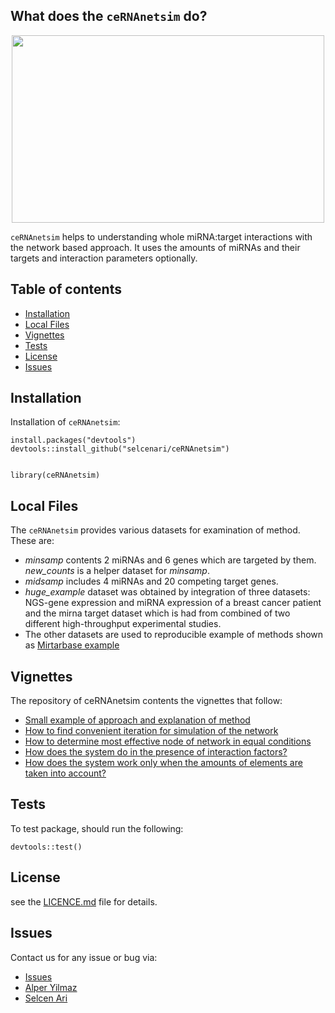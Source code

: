 

## What does the `ceRNAnetsim` do?

<p align="center">
  <img width="500" height="300" src="https://media.giphy.com/media/l0ErNdz1w5vt3YdZm/giphy.gif">
</p>

`ceRNAnetsim` helps to understanding whole miRNA:target interactions with the network based approach. It uses the amounts of miRNAs and their targets and interaction parameters optionally.


## Table of contents

<!--ts-->
 
   * [Installation](#installation)
   * [Local Files](#local-files)
   * [Vignettes](#vignettes)
   * [Tests](#tests)
   * [License](#license)
   * [Issues](#issues)

   
 <!--te-->

## Installation

Installation of `ceRNAnetsim`:

```
install.packages("devtools")
devtools::install_github("selcenari/ceRNAnetsim")


library(ceRNAnetsim)

```

## Local Files

The `ceRNAnetsim` provides various datasets for examination of method. These are:

- *minsamp* contents 2 miRNAs and 6 genes which are targeted by them. *new_counts* is a helper dataset for *minsamp*.
- *midsamp* includes 4 miRNAs and 20 competing target genes.
- *huge_example* dataset was obtained by integration of three datasets: NGS-gene expression and miRNA expression of a breast cancer patient and  the mirna target dataset which is had from combined of two different high-throughput experimental studies.
- The other datasets are used to reproducible example of methods shown as [Mirtarbase example](https://github.com/selcenari/ceRNAnetsim/blob/master/doc/mirtarbase_example.html)


## Vignettes

The repository of ceRNAnetsim contents the vignettes that follow:

- [Small example of approach and explanation of method](https://github.com/selcenari/ceRNAnetsim/blob/master/doc/small_sample.html)
- [How to find convenient iteration for simulation of the network](https://github.com/selcenari/ceRNAnetsim/blob/master/doc/convenient_iteration.html)
- [How to determine most effective node of network in equal conditions](https://github.com/selcenari/ceRNAnetsim/blob/master/doc/perturbation_sample.html)
- [How does the system do in the presence of interaction factors?](https://github.com/selcenari/ceRNAnetsim/blob/master/doc/realexample.html)
- [How does the system work only when the amounts of elements are taken into account?](https://github.com/selcenari/ceRNAnetsim/blob/master/doc/mirtarbase_example.html)


## Tests

To test package, should run the following:

```
devtools::test()
```

## License

see the [LICENCE.md](https://github.com/selcenari/ceRNAnetsim/blob/master/LICENSE) file for details.

## Issues

Contact us for any issue or bug via:

- [Issues](https://github.com/selcenari/ceRNAnetsim/issues)
- [Alper Yilmaz](mailto:alperyilmaz@gmail.com)
- [Selcen Ari](mailto:selcenarii@gmail.com)
